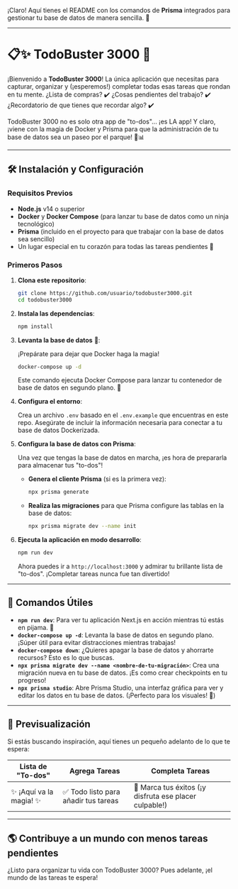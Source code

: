 ¡Claro! Aquí tienes el README con los comandos de **Prisma** integrados para gestionar tu base de datos de manera sencilla. 🎉

---

# 📋✨ TodoBuster 3000 🚀

¡Bienvenido a **TodoBuster 3000**! La única aplicación que necesitas para capturar, organizar y (¡esperemos!) completar todas esas tareas que rondan en tu mente. ¿Lista de compras? ✔️ ¿Cosas pendientes del trabajo? ✔️ ¿Recordatorio de que tienes que recordar algo? ✔️

TodoBuster 3000 no es solo otra app de "to-dos"... ¡es LA app! Y claro, ¡viene con la magia de Docker y Prisma para que la administración de tu base de datos sea un paseo por el parque! 🐳📊

---

## 🛠️ Instalación y Configuración

### Requisitos Previos

- **Node.js** v14 o superior
- **Docker** y **Docker Compose** (para lanzar tu base de datos como un ninja tecnológico)
- **Prisma** (incluido en el proyecto para que trabajar con la base de datos sea sencillo)
- Un lugar especial en tu corazón para todas las tareas pendientes 🥲

### Primeros Pasos

1. **Clona este repositorio**:

    ```bash
    git clone https://github.com/usuario/todobuster3000.git
    cd todobuster3000
    ```

2. **Instala las dependencias**:

    ```bash
    npm install
    ```

3. **Levanta la base de datos** 🐳:

    ¡Prepárate para dejar que Docker haga la magia!

    ```bash
    docker-compose up -d
    ```

    Este comando ejecuta Docker Compose para lanzar tu contenedor de base de datos en segundo plano. 📂

4. **Configura el entorno**:

   Crea un archivo `.env` basado en el `.env.example` que encuentras en este repo. Asegúrate de incluir la información necesaria para conectar a tu base de datos Dockerizada.

5. **Configura la base de datos con Prisma**:

    Una vez que tengas la base de datos en marcha, ¡es hora de prepararla para almacenar tus "to-dos"!

    - **Genera el cliente Prisma** (si es la primera vez):

      ```bash
      npx prisma generate
      ```

    - **Realiza las migraciones** para que Prisma configure las tablas en la base de datos:

      ```bash
      npx prisma migrate dev --name init
      ```

6. **Ejecuta la aplicación en modo desarrollo**:

    ```bash
    npm run dev
    ```

    Ahora puedes ir a `http://localhost:3000` y admirar tu brillante lista de "to-dos". ¡Completar tareas nunca fue tan divertido!

---

## 🚀 Comandos Útiles

- **`npm run dev`**: Para ver tu aplicación Next.js en acción mientras tú estás en pijama. 👕
- **`docker-compose up -d`**: Levanta la base de datos en segundo plano. ¡Súper útil para evitar distracciones mientras trabajas!
- **`docker-compose down`**: ¿Quieres apagar la base de datos y ahorrarte recursos? Esto es lo que buscas.
- **`npx prisma migrate dev --name <nombre-de-tu-migración>`**: Crea una migración nueva en tu base de datos. ¡Es como crear checkpoints en tu progreso!
- **`npx prisma studio`**: Abre Prisma Studio, una interfaz gráfica para ver y editar los datos en tu base de datos. (¡Perfecto para los visuales! 👀)

---

## 📸 Previsualización

Si estás buscando inspiración, aquí tienes un pequeño adelanto de lo que te espera:

| Lista de "To-dos" | Agrega Tareas | Completa Tareas |
|-------------------|---------------|-----------------|
| ✨  ¡Aquí va la magia!  ✨  | ✅ Todo listo para añadir tus tareas | 🎉 Marca tus éxitos (¡y disfruta ese placer culpable!) |

---

## 🌎 Contribuye a un mundo con menos tareas pendientes

¿Listo para organizar tu vida con TodoBuster 3000? Pues adelante, ¡el mundo de las tareas te espera!